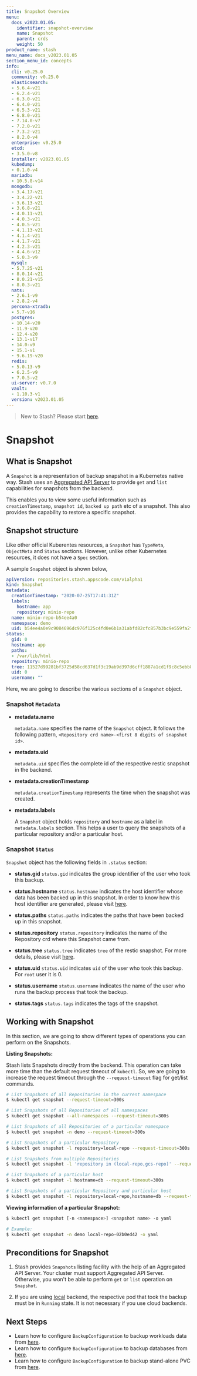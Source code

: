 ```yaml
---
title: Snapshot Overview
menu:
  docs_v2023.01.05:
    identifier: snapshot-overview
    name: Snapshot
    parent: crds
    weight: 50
product_name: stash
menu_name: docs_v2023.01.05
section_menu_id: concepts
info:
  cli: v0.25.0
  community: v0.25.0
  elasticsearch:
  - 5.6.4-v21
  - 6.2.4-v21
  - 6.3.0-v21
  - 6.4.0-v21
  - 6.5.3-v21
  - 6.8.0-v21
  - 7.14.0-v7
  - 7.2.0-v21
  - 7.3.2-v21
  - 8.2.0-v4
  enterprise: v0.25.0
  etcd:
  - 3.5.0-v8
  installer: v2023.01.05
  kubedump:
  - 0.1.0-v4
  mariadb:
  - 10.5.8-v14
  mongodb:
  - 3.4.17-v21
  - 3.4.22-v21
  - 3.6.13-v21
  - 3.6.8-v21
  - 4.0.11-v21
  - 4.0.3-v21
  - 4.0.5-v21
  - 4.1.13-v21
  - 4.1.4-v21
  - 4.1.7-v21
  - 4.2.3-v21
  - 4.4.6-v12
  - 5.0.3-v9
  mysql:
  - 5.7.25-v21
  - 8.0.14-v21
  - 8.0.21-v15
  - 8.0.3-v21
  nats:
  - 2.6.1-v9
  - 2.8.2-v4
  percona-xtradb:
  - 5.7-v16
  postgres:
  - 10.14-v20
  - 11.9-v20
  - 12.4-v20
  - 13.1-v17
  - 14.0-v9
  - 15.1-v1
  - 9.6.19-v20
  redis:
  - 5.0.13-v9
  - 6.2.5-v9
  - 7.0.5-v2
  ui-server: v0.7.0
  vault:
  - 1.10.3-v1
  version: v2023.01.05
---
```


> New to Stash? Please start [here](/docs/v2023.01.05/concepts/README).

# Snapshot

## What is Snapshot

A `Snapshot` is a representation of backup snapshot in a Kubernetes native way. Stash uses an [Aggregated API Server](https://github.com/kubernetes/community/blob/master/contributors/design-proposals/api-machinery/aggregated-api-servers.md) to provide `get` and `list` capabilities for snapshots from the backend.

This enables you to view some useful information such as `creationTimestamp`, `snapshot id`, `backed up path` etc of a snapshot. This also provides the capability to restore a specific snapshot.

## Snapshot structure

Like other official Kuberentes resources, a `Snapshot` has `TypeMeta`, `ObjectMeta` and `Status` sections. However, unlike other Kubernetes resources, it does not have a `Spec` section.

A sample `Snapshot` object is shown below,

```yaml
apiVersion: repositories.stash.appscode.com/v1alpha1
kind: Snapshot
metadata:
  creationTimestamp: "2020-07-25T17:41:31Z"
  labels:
    hostname: app
    repository: minio-repo
  name: minio-repo-b54ee4a0
  namespace: demo
  uid: b54ee4a0e9c9084696dc976f125c4fd0e6b1a31abfd82cfc857b3bc9e559fa2f
status:
  gid: 0
  hostname: app
  paths:
  - /var/lib/html
  repository: minio-repo
  tree: 11527d99281bf3725d58cd637d1f3c19ab9d397d6cff1887a1cd1f9c8c5ebb80
  uid: 0
  username: ""
```

Here, we are going to describe the various sections of a `Snapshot` object.

### Snapshot `Metadata`

- **metadata.name**

  `metadata.name` specifies the name of the `Snapshot` object. It follows the following pattern, `<Repository crd name>-<first 8 digits of snapshot id>`.

- **metadata.uid**

  `metadata.uid` specifies the complete id of the respective restic snapshot in the backend.

- **metadata.creationTimestamp**

  `metadata.creationTimestamp` represents the time when the snapshot was created.

- **metadata.labels**

  A `Snapshot` object holds `repository` and `hostname` as a label in `metadata.labels` section. This helps a user to query the snapshots of a particular repository and/or a particular host.

### Snapshot `Status`

`Snapshot` object has the following fields in `.status` section:

- **status.gid**
`status.gid` indicates the group identifier of the user who took this backup.

- **status.hostname**
`status.hostname` indicates the host identifier whose data has been backed up in this snapshot. In order to know how this host identifier are generated, please visit [here](/docs/v2023.01.05/concepts/crds/backupsession/#hosts-of-a-backup-process).

- **status.paths**
`status.paths` indicates the paths that have been backed up in this snapshot.

- **status.repository**
`status.repository` indicates the name of the Repository crd where this Snapshot came from.

- **status.tree**
`status.tree` indicates `tree` of the restic snapshot. For more details, please visit [here](https://restic.readthedocs.io/en/stable/100_references.html#trees-and-data).

- **status.uid**
`status.uid` indicates `uid` of the user who took this backup. For `root` user it is 0.

- **status.username**
`status.username` indicates the name of the user who runs the backup process that took the backup.

- **status.tags**
`status.tags` indicates the tags of the snapshot.

## Working with Snapshot

In this section, we are going to show different types of operations you can perform on the Snapshots.

**Listing Snapshots:**

Stash lists Snapshots directly from the backend. This operation can take more time than the default request timeout of `kubectl`. So, we are going to increase the request timeout through the `--request-timeout` flag for get/list commands.

```bash
# List Snapshots of all Repositories in the current namespace
$ kubectl get snapshot --request-timeout=300s

# List Snapshots of all Repositories of all namespaces
$ kubectl get snapshot --all-namespaces --request-timeout=300s

# List Snapshots of all Repositories of a particular namespace
$ kubectl get snapshot -n demo --request-timeout=300s

# List Snapshots of a particular Repository
$ kubectl get snapshot -l repository=local-repo --request-timeout=300s

# List Snapshots from multiple Repositories
$ kubectl get snapshot -l 'repository in (local-repo,gcs-repo)' --request-timeout=300s

# List Snapshots of a particular host
$ kubectl get snapshot -l hostname=db --request-timeout=300s

# List Snapshots of a particular Repository and particular host
$ kubectl get snapshot -l repository=local-repo,hostname=db --request-timeout=300s
```

**Viewing information of a particular Snapshot:**

```bash
$ kubectl get snapshot [-n <namespace>] <snapshot name> -o yaml

# Example:
$ kubectl get snapshot -n demo local-repo-02b0ed42 -o yaml
```

## Preconditions for Snapshot

1. Stash provides `Snapshots` listing facility with the help of an Aggregated API Server. Your cluster must support Aggregated API Server. Otherwise, you won't be able to perform `get` or `list` operation on `Snapshot`.

2. If you are using [local](/docs/v2023.01.05/guides/backends/local/) backend, the respective pod that took the backup must be in `Running` state. It is not necessary if you use cloud backends.

## Next Steps

- Learn how to configure `BackupConfiguration` to backup workloads data from [here](/docs/v2023.01.05/guides/workloads/overview/).
- Learn how to configure `BackupConfiguration` to backup databases from [here](/docs/v2023.01.05/guides/addons/overview/).
- Learn how to configure `BackupConfiguration` to backup stand-alone PVC from [here](/docs/v2023.01.05/guides/volumes/overview/).
